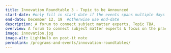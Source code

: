 ```yaml
---
title: Innovation Roundtable 3 - Topic to be Announced
start-date: #only fill in start date if the events spans multiple days
end-date: December 12, 19  #otherwise use end-date
description: A forum to connect subject matter experts. Topic TBA.
overview: A forum to connect subject matter experts & focus on the practical applications of Innovative Technologies in the Federal government. Held at GSA from 1-3pm and limited to 20 RSVPs.
image: innovation.jpg
image-alt: Lightbulb on post-it note
permalink: /programs-and-events/innovation-roundtables/
---
```

